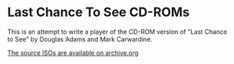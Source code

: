 # Last Chance To See CD-ROMs

This is an attempt to write a player of the CD-ROM version of "Last Chance to See" by Douglas Adams and Mark Carwardine.

[The source ISOs are available on archive.org](https://archive.org/details/Last_Chance_To_See_CDs)

